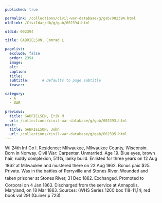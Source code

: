 ```yaml
---
published: true

permalink: /collections/civil-war-database/g/gab/002394.html
oldlink: /CivilWar/db/g/gab/002394.html

oldid: 002394

title: GABRIELSON, Conrad L.

pagelist:
  exclude: false
  order: 2394
  image: 
  alt:
  caption:
  title:
  subtitle:      # Defaults to page subtitle
  teaser:

category: 
  - G 
  - GAB

previous:
  title: GABRIELSEN, Erik M.
  url: /collections/civil-war-database/g/gab/002393.html  
next:
  title: GABRIELSON, John
  url: /collections/civil-war-database/g/gab/002395.html   
---
```

WI 24th Inf Co I. Residence: Milwaukee, Milwaukee County, Wisconsin. Born in Norway. Civil War: Carpenter. Unmarried. Age 19. Blue eyes, brown hair, ruddy complexion, 5&#146;11&frac34;&#148;, lanky build. Enlisted for three years on 12 Aug 1862 at Milwaukee and mustered there on 22 Aug 1862. Bonus paid $25. Private. Was in the battles of Perryville and Stone&#146;s River. Wounded and taken prisoner at Stone&#146;s River, 31 Dec 1862. Exchanged. Promoted to Corporal on 4 Jan 1863. Discharged from the service at Annapolis, Maryland, on 18 Mar 1863. Sources: (WHS Series 1200 box 118-11,14; red book vol 29) (Quiner p 723)